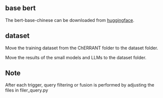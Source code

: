 ## base bert
The bert-base-chinese can be downloaded from [huggingface](https://huggingface.co/models).


## dataset
Move the training dataset from the ChERRANT folder to the dataset folder.

Move the results of the small models and LLMs to the dataset folder.

## Note
After each trigger, query filtering or fusion is performed by adjusting the files in filer_query.py


